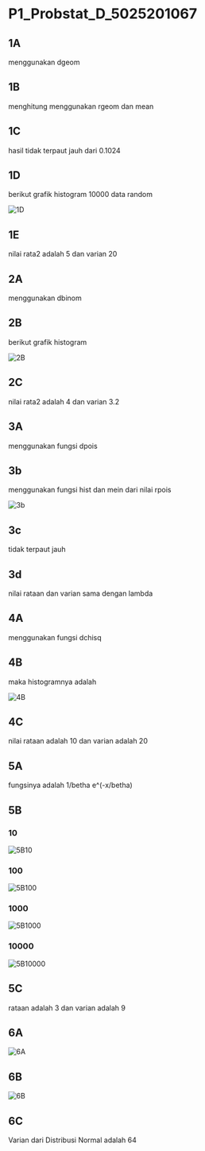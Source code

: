 # P1_Probstat_D_5025201067

## 1A

menggunakan dgeom

## 1B

menghitung menggunakan rgeom dan mean

## 1C

hasil tidak terpaut jauh dari 0.1024

## 1D

berikut grafik histogram 10000 data random

![1D](https://media.discordapp.net/attachments/869563207658913802/962706195561476096/unknown.png)

## 1E

nilai rata2 adalah 5 dan varian 20

## 2A

menggunakan dbinom

## 2B

berikut grafik histogram

![2B](https://media.discordapp.net/attachments/869563207658913802/962712887732875314/unknown.png)

## 2C

nilai rata2 adalah 4 dan varian 3.2

## 3A

menggunakan fungsi dpois

## 3b

menggunakan fungsi hist dan mein dari nilai rpois

![3b](https://media.discordapp.net/attachments/869563207658913802/962715308764823572/unknown.png)

## 3c

tidak terpaut jauh

## 3d

nilai rataan dan varian sama dengan lambda

## 4A

menggunakan fungsi dchisq

## 4B

maka histogramnya adalah

![4B](https://media.discordapp.net/attachments/869563207658913802/962717196449112115/unknown.png)

## 4C

nilai rataan adalah 10 dan varian adalah 20

## 5A

fungsinya adalah 1/betha e^(-x/betha)

## 5B

### 10

![5B10](https://media.discordapp.net/attachments/869563207658913802/962718793136738324/unknown.png)

### 100

![5B100](https://media.discordapp.net/attachments/869563207658913802/962718841446739968/unknown.png)

### 1000

![5B1000](https://media.discordapp.net/attachments/869563207658913802/962718925634805851/unknown.png)

### 10000

![5B10000](https://media.discordapp.net/attachments/869563207658913802/962718970299949147/unknown.png)

## 5C

rataan adalah 3 dan varian adalah 9

## 6A

![6A](https://media.discordapp.net/attachments/869563207658913802/962724438778998794/unknown.png)


## 6B

![6B](https://media.discordapp.net/attachments/869563207658913802/962724478234796033/unknown.png)

## 6C

Varian dari Distribusi Normal adalah 64